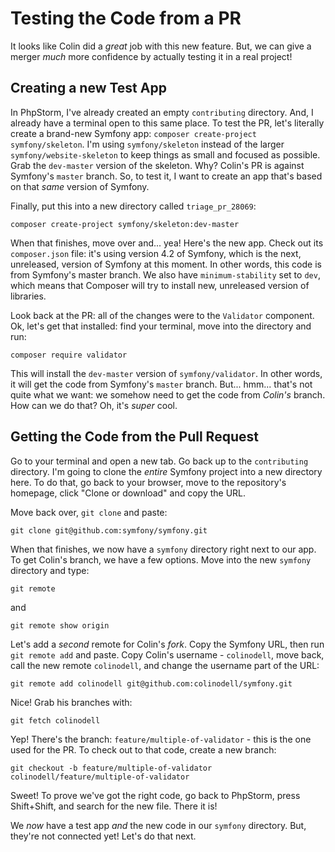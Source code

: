 # Testing the Code from a PR

It looks like Colin did a *great* job with this new feature. But, we can give a
merger *much* more confidence by actually testing it in a real project!

## Creating a new Test App

In PhpStorm, I've already created an empty `contributing` directory. And, I already
have a terminal open to this same place. To test the PR, let's literally create a
brand-new Symfony app: `composer create-project symfony/skeleton`. I'm using
`symfony/skeleton` instead of the larger `symfony/website-skeleton` to keep things
as small and focused as possible. Grab the `dev-master` version of the skeleton.
Why? Colin's PR is against Symfony's `master` branch. So, to test it, I want to
create an app that's based on that *same* version of Symfony.

Finally, put this into a new directory called `triage_pr_28069`:

```terminal-silent
composer create-project symfony/skeleton:dev-master 
```

When that finishes, move over and... yea! Here's the new app. Check out its
`composer.json` file: it's using version 4.2 of Symfony, which is the next, unreleased,
version of Symfony at this moment. In other words, this code is from Symfony's
master branch. We also have `minimum-stability` set to `dev`, which means that Composer
will try to install new, unreleased version of libraries.

Look back at the PR: all of the changes were to the `Validator` component. Ok,
let's get that installed: find your terminal, move into the directory and run:

```terminal
composer require validator
```

This will install the `dev-master` version of `symfony/validator`. In other words,
it will get the code from Symfony's `master` branch. But... hmm... that's not quite
what we want: we somehow need to get the code from *Colin's* branch. How can we do
that? Oh, it's *super* cool.

## Getting the Code from the Pull Request

Go to your terminal and open a new tab. Go back up to the `contributing` directory.
I'm going to clone the *entire* Symfony project into a new directory here. To do
that, go back to your browser, move to the repository's homepage, click "Clone or
download" and copy the URL.

Move back over, `git clone` and paste:

```terminal-silent
git clone git@github.com:symfony/symfony.git
```

When that finishes, we now have a `symfony` directory right next to our app. To
get Colin's branch, we have a few options. Move into the new `symfony` directory
and type:

```terminal
git remote
```

and

```terminal
git remote show origin
```

Let's add a *second* remote for Colin's *fork*. Copy the Symfony URL, then run
`git remote add` and paste. Copy Colin's username - `colinodell`, move back,
call the new remote `colinodell`, and change the username part of the URL:

```terminal-silent
git remote add colinodell git@github.com:colinodell/symfony.git
```

Nice! Grab his branches with:

```terminal
git fetch colinodell
```

Yep! There's the branch: `feature/multiple-of-validator` - this is the one used
for the PR. To check out to that code, create a new branch:

```terminal
git checkout -b feature/multiple-of-validator colinodell/feature/multiple-of-validator
```

Sweet! To prove we've got the right code, go back to PhpStorm, press Shift+Shift,
and search for the new file. There it is!

We *now* have a test app *and* the new code in our `symfony` directory. But, they're
not connected yet! Let's do that next.
